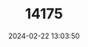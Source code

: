 ---
title: "14175"
category: "Myotis longipes"
draft: false
date: 2024-02-22 13:03:50
languages:
  English: ["Kashmir Cave Bat"]
---
